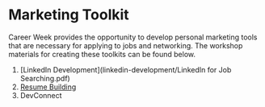 # Marketing Toolkit

Career Week provides the opportunity to develop personal marketing tools that are necessary for applying to jobs and networking. The workshop materials for creating these toolkits can be found below.

1. [LinkedIn Development](linkedin-development/LinkedIn for Job Searching.pdf)
1. [Resume Building](resume-building/ResumeCoverLetter.pdf)
1. DevConnect



